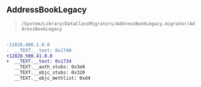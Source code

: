 ## AddressBookLegacy

> `/System/Library/DataClassMigrators/AddressBookLegacy.migrator/AddressBookLegacy`

```diff

-12828.400.1.0.0
-  __TEXT.__text: 0x1740
+12828.500.41.0.0
+  __TEXT.__text: 0x1734
   __TEXT.__auth_stubs: 0x3e0
   __TEXT.__objc_stubs: 0x320
   __TEXT.__objc_methlist: 0xd4

```
